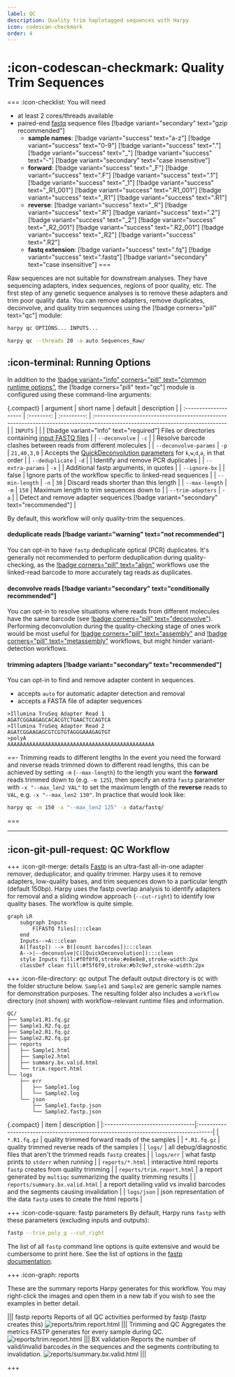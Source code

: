 ```yaml
---
label: QC
description: Quality trim haplotagged sequences with Harpy
icon: codescan-checkmark
order: 4
---
```


# :icon-codescan-checkmark: Quality Trim Sequences
===  :icon-checklist: You will need
- at least 2 cores/threads available
- paired-end [fastq](../haplotagdata.md/#naming-conventions) sequence files [!badge variant="secondary" text="gzip recommended"]
    - **sample names**: [!badge variant="success" text="a-z"] [!badge variant="success" text="0-9"] [!badge variant="success" text="."] [!badge variant="success" text="_"] [!badge variant="success" text="-"] [!badge variant="secondary" text="case insensitive"]
    - **forward**: [!badge variant="success" text="_F"] [!badge variant="success" text=".F"] [!badge variant="success" text=".1"] [!badge variant="success" text="_1"] [!badge variant="success" text="_R1_001"] [!badge variant="success" text=".R1_001"] [!badge variant="success" text="_R1"] [!badge variant="success" text=".R1"] 
    - **reverse**: [!badge variant="success" text="_R"] [!badge variant="success" text=".R"] [!badge variant="success" text=".2"] [!badge variant="success" text="_2"] [!badge variant="success" text="_R2_001"] [!badge variant="success" text=".R2_001"] [!badge variant="success" text="_R2"] [!badge variant="success" text=".R2"] 
    - **fastq extension**: [!badge variant="success" text=".fq"] [!badge variant="success" text=".fastq"] [!badge variant="secondary" text="case insensitive"]
===

Raw sequences are not suitable for downstream analyses. They have sequencing adapters,
index sequences, regions of poor quality, etc. The first step of any genetic sequence
analyses is to remove these adapters and trim poor quality data. You can remove adapters,
remove duplicates, deconvolve, and quality trim sequences using the [!badge corners="pill" text="qc"] module:

```bash usage
harpy qc OPTIONS... INPUTS...
```

```bash example
harpy qc --threads 20 -a auto Sequences_Raw/ 
```

## :icon-terminal: Running Options
In addition to the [!badge variant="info" corners="pill" text="common runtime options"](/commonoptions.md), the [!badge corners="pill" text="qc"] module is configured using these command-line arguments:

{.compact}
| argument              | short name |   default   | description                                                                                                                    |
| :-------------------- | :--------: | :---------: | :----------------------------------------------------------------------------------------------------------------------------- |
| `INPUTS`              |            |             | [!badge variant="info" text="required"] Files or directories containing [input FASTQ files](/commonoptions.md#input-arguments) |
| `--deconvolve`        |    `-c`    |             | Resolve barcode clashes between reads from different molecules                                                                 |
| `--deconvolve-params` |    `-p`    | `21,40,3,0` | Accepts the [QuickDeconvolution parameters](/Workflows/deconvolve.md/#running-options) for `k`,`w`,`d`,`a`, in that order      |
| `--deduplicate`       |    `-d`    |             | Identify and remove PCR duplicates                                             |
| `--extra-params`      |    `-x`    |             | Additional fastp arguments, in quotes                                                                                          |
| `--ignore-bx`         |            |   false     | Ignore parts of the workflow specific to linked-read sequences                                                                 |
| `--min-length`        |    `-n`    |    `30`     | Discard reads shorter than this length                                                                                         |
| `--max-length`        |    `-m`    |    `150`    | Maximum length to trim sequences down to                                                                                       |
| `--trim-adapters`     |    `-a`    |             | Detect and remove adapter sequences  [!badge variant="secondary" text="recommended"]                                           |

By default, this workflow will only quality-trim the sequences.
#### deduplicate reads [!badge variant="warning" text="not recommended"]
You can opt-in to have `fastp` deduplicate optical (PCR) duplicates. It's generally not recommended to perform deduplication during quality-checking,
as the [!badge corners="pill" text="align"](Align/Align.md) workflows use the linked-read barcode to more accurately tag reads as duplicates.

#### deconvolve reads [!badge variant="secondary" text="conditionally recommended"]
You can opt-in to resolve situations where reads from different molecules have the same barcode (see [!badge corners="pill" text="deconvolve"](deconvolve.md)).
Performing deconvolution during the quality-checking stage of ones work would be most useful for [!badge corners="pill" text="assembly"](assembly.md)
and [!badge corners="pill" text="metassembly"](metassembly.md) workflows, but might hinder variant-detection workflows.

#### trimming adapters [!badge variant="secondary" text="recommended"]
You can opt-in to find and remove adapter content in sequences.
- accepts `auto` for automatic adapter detection and removal
- accepts a FASTA file of adapter sequences
``` example FASTA file of adapters
>Illumina TruSeq Adapter Read 1
AGATCGGAAGAGCACACGTCTGAACTCCAGTCA
>Illumina TruSeq Adapter Read 2
AGATCGGAAGAGCGTCGTGTAGGGAAAGAGTGT
>polyA
AAAAAAAAAAAAAAAAAAAAAAAAAAAAAAAAAAAAAAAAAAAAAAA
```
==- Trimming reads to different lengths
In the event you need the forward and reverse reads trimmed down to different read lengths, this can be achieved by
setting `-m` (`--max-length`) to the length you want the **forward** reads trimmed down to (e.g. `-m 125`), then specify an extra
`fastp` parameter with `-x "--max_len2 VAL"` to set the maximum length of the **reverse** reads to `VAL`, e.g. `-x "--max_len2 130"`.
In practice that would look like:
```bash
harpy qc -m 150 -x "--max_len2 125" -a data/fastq/
```
===

---
## :icon-git-pull-request: QC Workflow
+++ :icon-git-merge: details
[Fastp](https://github.com/OpenGene/fastp) is an ultra-fast all-in-one adapter remover, deduplicator, 
and quality trimmer. Harpy uses it to remove adapters, low-quality bases, and trim sequences down to a particular
length (default 150bp). Harpy uses the fastp overlap analysis to identify adapters for removal and a sliding window
approach (`--cut-right`) to identify low quality bases. The workflow is quite simple.

```mermaid
graph LR
    subgraph Inputs
        F[FASTQ files]:::clean
    end
    Inputs-->A:::clean
    A([fastp]) --> B([count barcodes]):::clean
    A-->|--deconvolve|C([QuickDeconvolution]):::clean
    style Inputs fill:#f0f0f0,stroke:#e8e8e8,stroke-width:2px
    classDef clean fill:#f5f6f9,stroke:#b7c9ef,stroke-width:2px
```

+++ :icon-file-directory: qc output
The default output directory is `QC` with the folder structure below. `Sample1` and `Sample2` are generic sample names for demonstration purposes. 
The resulting folder also includes a `workflow` directory (not shown) with workflow-relevant runtime files and information.
```
QC/
├── Sample1.R1.fq.gz
├── Sample1.R2.fq.gz
├── Sample2.R1.fq.gz
├── Sample2.R2.fq.gz
├── reports
│   ├── Sample1.html
│   ├── Sample2.html
│   ├── summary.bx.valid.html
│   └── trim.report.html
└── logs
    ├── err
    │   ├── Sample1.log
    │   └── Sample2.log
    └── json
        ├── Sample1.fastp.json
        └── Sample2.fastp.json
```
{.compact}
| item                            | description                                                                        |
|:--------------------------------|:-----------------------------------------------------------------------------------|
| `*.R1.fq.gz`                    | quality trimmed forward reads of the samples                                       |
| `*.R1.fq.gz`                    | quality trimmed reverse reads of the samples                                       |
| `logs/`                         | all debug/diagnostic files that aren't the trimmed reads `fastp` creates           |
| `logs/err`                      | what fastp prints to `stderr` when running                                         |
| `reports/*.html`                | interactive html reports `fastp` creates from quality trimming                     |
| `reports/trim.report.html`      | a report generated by `multiqc` summarizing the quality trimming results           |
| `reports/summary.bx.valid.html` | a report detailing valid vs invalid barcodes and the segments causing invalidation |
| `logs/json`                     | json representation of the data `fastp` uses to create the html reports            |

+++ :icon-code-square: fastp parameters
By default, Harpy runs `fastp` with these parameters (excluding inputs and outputs):
```bash
fastp --trim_poly_g --cut_right
```

The list of all `fastp` command line options is quite extensive and would
be cumbersome to print here. See the list of options in the [fastp documentation](https://github.com/OpenGene/fastp).

+++ :icon-graph: reports

These are the summary reports Harpy generates for this workflow. You may right-click
the images and open them in a new tab if you wish to see the examples in better detail.

||| fastp reports
Reports of all QC activities performed by fastp (fastp creates this)
![reports/trim.report.html](/static/report_trim_fastp.png)
||| Trimming and QC
Aggregates the metrics FASTP generates for every sample during QC.
![reports/trim.report.html](/static/report_trim_aggregate.png)
||| BX validation
Reports the number of valid/invalid barcodes in the sequences and the segments contributing to invalidation.
![reports/summary.bx.valid.html](/static/report_qc_bx.png)
|||

+++
